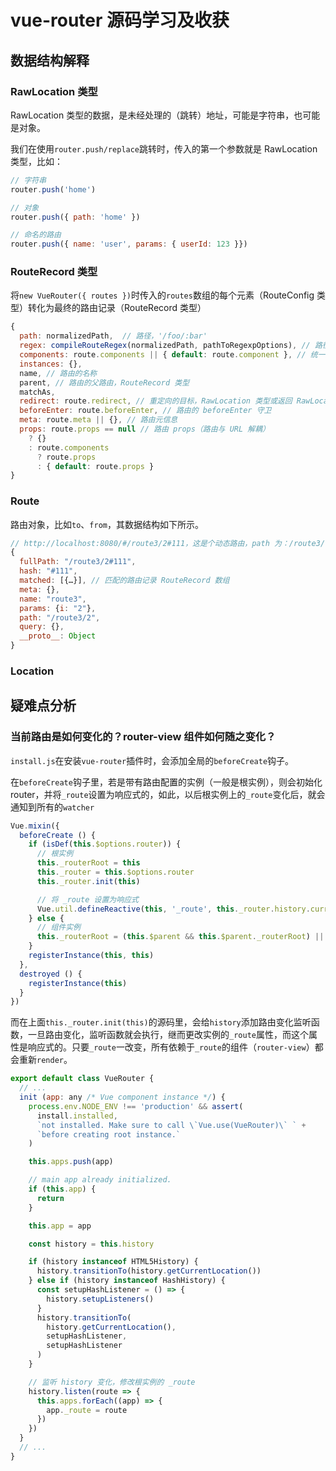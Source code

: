 # vue-router 源码学习及收获

## 数据结构解释


### RawLocation 类型

RawLocation 类型的数据，是未经处理的（跳转）地址，可能是字符串，也可能是对象。

我们在使用`router.push/replace`跳转时，传入的第一个参数就是 RawLocation 类型，比如：

```js
// 字符串
router.push('home')

// 对象
router.push({ path: 'home' })

// 命名的路由
router.push({ name: 'user', params: { userId: 123 }})
```


### RouteRecord 类型

将`new VueRouter({ routes })`时传入的`routes`数组的每个元素（RouteConfig 类型）转化为最终的路由记录（RouteRecord 类型）

```js
{
  path: normalizedPath,  // 路径，'/foo/:bar'
  regex: compileRouteRegex(normalizedPath, pathToRegexpOptions), // 路径对应的正则表达式，/^\/foo\/([^\/]+?)\/?$/i
  components: route.components || { default: route.component }, // 统一处理成命名视图形式
  instances: {},
  name, // 路由的名称
  parent, // 路由的父路由，RouteRecord 类型
  matchAs,
  redirect: route.redirect, // 重定向的目标，RawLocation 类型或返回 RawLocation 类型的函数
  beforeEnter: route.beforeEnter, // 路由的 beforeEnter 守卫
  meta: route.meta || {}, // 路由元信息
  props: route.props == null // 路由 props（路由与 URL 解耦）
    ? {}
    : route.components
      ? route.props
      : { default: route.props }
}
```


### Route

路由对象，比如`to`、`from`，其数据结构如下所示。
```js
// http://localhost:8080/#/route3/2#111，这是个动态路由，path 为：/route3/:id
{
  fullPath: "/route3/2#111",
  hash: "#111",
  matched: [{…}], // 匹配的路由记录 RouteRecord 数组
  meta: {},
  name: "route3",
  params: {i: "2"},
  path: "/route3/2",
  query: {},
  __proto__: Object
}
```


### Location


## 疑难点分析

### 当前路由是如何变化的？router-view 组件如何随之变化？

`install.js`在安装`vue-router`插件时，会添加全局的`beforeCreate`钩子。

在`beforeCreate`钩子里，若是带有路由配置的实例（一般是根实例），则会初始化 router，并将`_route`设置为响应式的，如此，以后根实例上的`_route`变化后，就会通知到所有的`watcher`

```js
Vue.mixin({
  beforeCreate () {
    if (isDef(this.$options.router)) {
      // 根实例
      this._routerRoot = this
      this._router = this.$options.router
      this._router.init(this)

      // 将 _route 设置为响应式
      Vue.util.defineReactive(this, '_route', this._router.history.current)
    } else {
      // 组件实例
      this._routerRoot = (this.$parent && this.$parent._routerRoot) || this
    }
    registerInstance(this, this)
  },
  destroyed () {
    registerInstance(this)
  }
})
```

而在上面`this._router.init(this)`的源码里，会给`history`添加路由变化监听函数，一旦路由变化，监听函数就会执行，继而更改实例的`_route`属性，而这个属性是响应式的。只要`_route`一改变，所有依赖于`_route`的组件（`router-view`）都会重新`render`。

```js
export default class VueRouter {
  // ...
  init (app: any /* Vue component instance */) {
    process.env.NODE_ENV !== 'production' && assert(
      install.installed,
      `not installed. Make sure to call \`Vue.use(VueRouter)\` ` +
      `before creating root instance.`
    )

    this.apps.push(app)

    // main app already initialized.
    if (this.app) {
      return
    }

    this.app = app

    const history = this.history

    if (history instanceof HTML5History) {
      history.transitionTo(history.getCurrentLocation())
    } else if (history instanceof HashHistory) {
      const setupHashListener = () => {
        history.setupListeners()
      }
      history.transitionTo(
        history.getCurrentLocation(),
        setupHashListener,
        setupHashListener
      )
    }

    // 监听 history 变化，修改根实例的 _route
    history.listen(route => {
      this.apps.forEach((app) => {
        app._route = route
      })
    })
  }
  // ...
}
```
